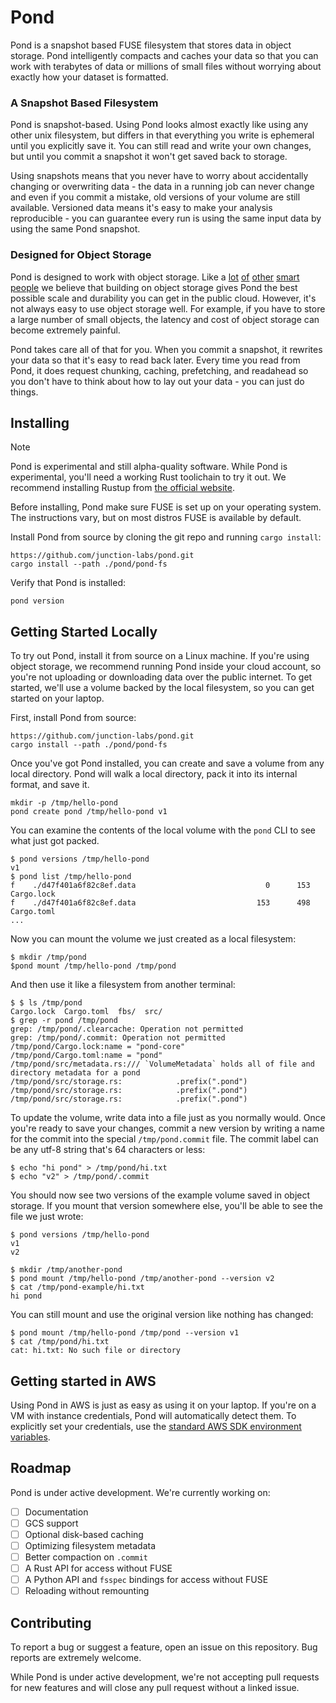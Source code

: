 # Pond

Pond is a snapshot based FUSE filesystem that stores data in object storage.
Pond intelligently compacts and caches your data so that you can work with
terabytes of data or millions of small files without worrying about exactly how
your dataset is formatted.

### A Snapshot Based Filesystem

Pond is snapshot-based. Using Pond looks almost exactly like using any other
unix filesystem, but differs in that everything you write is ephemeral until you
explicitly save it. You can still read and write your own changes, but until you
commit a snapshot it won't get saved back to storage.

Using snapshots means that you never have to worry about accidentally changing
or overwriting data - the data in a running job can never change and even if you
commit a mistake, old versions of your volume are still available. Versioned
data means it's easy to make your analysis reproducible - you can guarantee
every run is using the same input data by using the same Pond snapshot.

### Designed for Object Storage

Pond is designed to work with object storage. Like a [lot][tpuf]
[of][warpstream] [other][neon] [smart people][slatedb] we believe that building
on object storage gives Pond the best possible scale and durability you can get
in the public cloud. However, it's not always easy to use object storage well.
For example, if you have to store a large number of small objects, the latency
and cost of object storage can become extremely painful.

Pond takes care all of that for you. When you commit a snapshot, it rewrites
your data so that it's easy to read back later. Every time you read from Pond,
it does request chunking, caching, prefetching, and readahead so you don't have
to think about how to lay out your data - you can just do things.

[tpuf]: https://turbopuffer.com
[warpstream]: https://warpstream.com
[neon]: https://neon.tech
[slatedb]: https://slatedb.io

## Installing

> [!NOTE]
> Pond is experimental and still alpha-quality software. While Pond is
  experimental, you'll need a working Rust toolichain to try it out. We
  recommend installing Rustup from [the official website](https://rustup.rs/).

Before installing, Pond make sure FUSE is set up on your operating system. The
instructions vary, but on most distros FUSE is available by default.

Install Pond from source by cloning the git repo and running `cargo install`:

```
https://github.com/junction-labs/pond.git
cargo install --path ./pond/pond-fs
```

Verify that Pond is installed:

```
pond version
```


## Getting Started Locally

To try out Pond, install it from source on a Linux machine. If you're using
object storage, we recommend running Pond inside your cloud account, so you're
not uploading or downloading data over the public internet. To get started,
we'll use a volume backed by the local filesystem, so you can get started on
your laptop.

First, install Pond from source:

```
https://github.com/junction-labs/pond.git
cargo install --path ./pond/pond-fs
```

Once you've got Pond installed, you can create and save a volume from any
local directory. Pond will walk a local directory, pack it into its
internal format, and save it.

```
mkdir -p /tmp/hello-pond
pond create pond /tmp/hello-pond v1
```

You can examine the contents of the local volume with the `pond` CLI to
see what just got packed.

```
$ pond versions /tmp/hello-pond
v1
$ pond list /tmp/hello-pond
f    ./d47f401a6f82c8ef.data                             0      153 Cargo.lock
f    ./d47f401a6f82c8ef.data                           153      498 Cargo.toml
...
```

Now you can mount the volume we just created as a local filesystem:

```
$ mkdir /tmp/pond
$pond mount /tmp/hello-pond /tmp/pond
```

And then use it like a filesystem from another terminal:

```
$ $ ls /tmp/pond
Cargo.lock  Cargo.toml  fbs/  src/
$ grep -r pond /tmp/pond
grep: /tmp/pond/.clearcache: Operation not permitted
grep: /tmp/pond/.commit: Operation not permitted
/tmp/pond/Cargo.lock:name = "pond-core"
/tmp/pond/Cargo.toml:name = "pond"
/tmp/pond/src/metadata.rs:/// `VolumeMetadata` holds all of file and directory metadata for a pond
/tmp/pond/src/storage.rs:            .prefix(".pond")
/tmp/pond/src/storage.rs:            .prefix(".pond")
/tmp/pond/src/storage.rs:            .prefix(".pond")
```

To update the volume, write data into a file just as you normally would. Once
you're ready to save your changes, commit a new version by writing a name for
the commit into the special `/tmp/pond.commit` file. The commit label can be any
utf-8 string that's 64 characters or less:

```
$ echo "hi pond" > /tmp/pond/hi.txt
$ echo "v2" > /tmp/pond/.commit
```

You should now see two versions of the example volume saved in object
storage. If you mount that version somewhere else, you'll be able to
see the file we just wrote:

```
$ pond versions /tmp/hello-pond
v1
v2

$ mkdir /tmp/another-pond
$ pond mount /tmp/hello-pond /tmp/another-pond --version v2
$ cat /tmp/pond-example/hi.txt
hi pond
```

You can still mount and use the original version like nothing has changed:

```
$ pond mount /tmp/hello-pond /tmp/pond --version v1
$ cat /tmp/pond/hi.txt
cat: hi.txt: No such file or directory
```

## Getting started in AWS

Using Pond in AWS is just as easy as using it on your laptop. If you're on a VM
with instance credentials, Pond will automatically detect them. To explicitly
set your credentials, use the [standard AWS SDK environment
variables](https://docs.aws.amazon.com/sdkref/latest/guide/environment-variables.html).

## Roadmap

Pond is under active development. We're currently working on:

- [ ] Documentation
- [ ] GCS support
- [ ] Optional disk-based caching
- [ ] Optimizing filesystem metadata
- [ ] Better compaction on `.commit`
- [ ] A Rust API for access without FUSE
- [ ] A Python API and `fsspec` bindings for access without FUSE
- [ ] Reloading without remounting

## Contributing

To report a bug or suggest a feature, open an issue on this repository. Bug
reports are extremely welcome.

While Pond is under active development, we're not accepting pull requests for
new features and will close any pull request without a linked issue.
